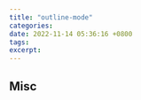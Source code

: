 ```yaml
---
title: "outline-mode"
categories: 
date: 2022-11-14 05:36:16 +0800
tags: 
excerpt: 
---
```













## Misc



